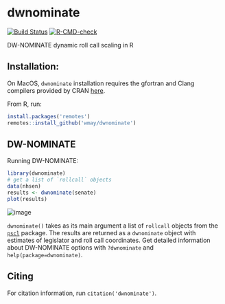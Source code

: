 # dwnominate

[![Build Status](https://travis-ci.org/wmay/dwnominate.svg?branch=master)](https://travis-ci.org/wmay/dwnominate)
[![R-CMD-check](https://github.com/wmay/dwnominate/workflows/R-CMD-check/badge.svg)](https://github.com/wmay/dwnominate/actions)

DW-NOMINATE dynamic roll call scaling in R

## Installation:

On MacOS, `dwnominate` installation requires the gfortran and Clang compilers provided by CRAN [here](https://cran.r-project.org/bin/macosx/tools/).

From R, run:

```R
install.packages('remotes')
remotes::install_github('wmay/dwnominate')
```

## DW-NOMINATE
Running DW-NOMINATE:

```R
library(dwnominate)
# get a list of `rollcall` objects
data(nhsen)
results <- dwnominate(senate)
plot(results)
```
![image](https://user-images.githubusercontent.com/4205859/28497526-9f421d4c-6f57-11e7-988d-0c4226eba992.png)

`dwnominate()` takes as its main argument a list of `rollcall` objects from the [`pscl`](https://cran.r-project.org/web/packages/pscl/index.html) package. The results are returned as a `dwnominate` object with estimates of legislator and roll call coordinates. Get detailed information about DW-NOMINATE options with `?dwnominate` and `help(package=dwnominate)`.

## Citing

For citation information, run `citation('dwnominate')`.
